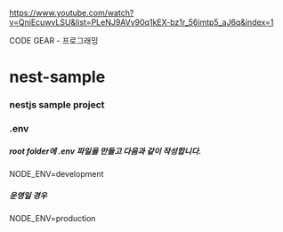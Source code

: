 https://www.youtube.com/watch?v=QniEcuwvLSU&list=PLeNJ9AVv90q1kEX-bz1r_56imtp5_aJ6q&index=1

CODE GEAR - 프로그래밍

# nest-sample
### nestjs sample project

### .env
##### root folder에 .env 파일을 만들고 다음과 같이 작성합니다.
NODE_ENV=development
##### 운영일 경우
NODE_ENV=production
